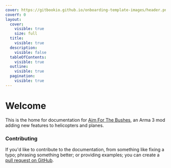```yaml
---
cover: https://gitbookio.github.io/onboarding-template-images/header.png
coverY: 0
layout:
  cover:
    visible: true
    size: full
  title:
    visible: true
  description:
    visible: false
  tableOfContents:
    visible: true
  outline:
    visible: true
  pagination:
    visible: true
---
```


# Welcome

This is the home for documentation for [Aim For The Bushes](https://github.com/DartsArmaMods/AimForTheBushes), an Arma 3 mod adding new features to helicopters and planes.

### Contributing

If you'd like to contribute to the documentation, from something like fixing a typo; phrasing something better; or providing examples; you can create a [pull request on GitHub](https://github.com/DartsArmaMods/AimForTheBushes).
